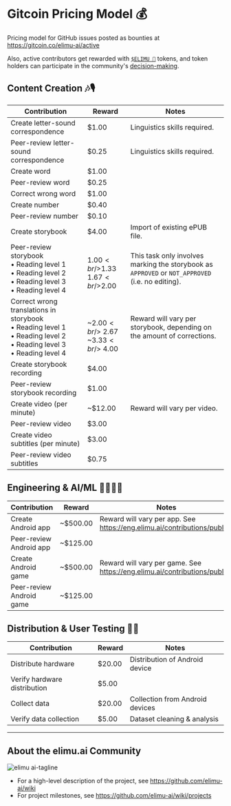 # Gitcoin Pricing Model 💰

Pricing model for GitHub issues posted as bounties at https://gitcoin.co/elimu-ai/active

Also, active contributors get rewarded with [`$ELIMU 💎`](https://etherscan.io/token/0xe29797910d413281d2821d5d9a989262c8121cc2) tokens, and token holders can participate in the community's [decision-making](https://eng.elimu.ai/contributions/aragon-dao).

## Content Creation 🎶🎙️

|Contribution|Reward|Notes|
--- | --- | ---
|Create letter-sound correspondence|$1.00|Linguistics skills required.|
|Peer-review letter-sound correspondence|$0.25|Linguistics skills required.|
|Create word|$1.00||
|Peer-review word|$0.25||
|Correct wrong word|$1.00||
|Create number|$0.40||
|Peer-review number|$0.10||
|Create storybook|$4.00|Import of existing ePUB file.|
|Peer-review storybook<br /> • Reading level 1<br /> • Reading level 2<br /> • Reading level 3<br /> • Reading level 4|<br />$1.00<br />$1.33<br />$1.67<br />$2.00|This task only involves marking the storybook as `APPROVED` or `NOT_APPROVED` (i.e. no editing).|
|Correct wrong translations in storybook<br /> • Reading level 1<br /> • Reading level 2<br /> • Reading level 3<br /> • Reading level 4|<br /><br /> ~$2.00<br /> ~$2.67<br /> ~$3.33<br /> ~$4.00|Reward will vary per storybook, depending on the amount of corrections.|
|Create storybook recording|$4.00||
|Peer-review storybook recording|$1.00||
|Create video (per minute)| ~$12.00|Reward will vary per video.|
|Peer-review video|$3.00||
|Create video subtitles (per minute)|$3.00||
|Peer-review video subtitles|$0.75||

## Engineering & AI/ML 👩🏽‍💻📱

|Contribution|Reward|Notes|
--- | --- | ---
|Create Android app|~$500.00|Reward will vary per app. See https://eng.elimu.ai/contributions/publish|
|Peer-review Android app|~$125.00||
|Create Android game|~$500.00|Reward will vary per game. See https://eng.elimu.ai/contributions/publish|
|Peer-review Android game|~$125.00||

## Distribution & User Testing 🛵💨

|Contribution|Reward|Notes|
--- | --- | ---
|Distribute hardware|$20.00|Distribution of Android device|
|Verify hardware distribution|$5.00||
|Collect data|$20.00|Collection from Android devices|
|Verify data collection|$5.00|Dataset cleaning & analysis|

---

## About the elimu.ai Community

![elimu ai-tagline](https://user-images.githubusercontent.com/15718174/54360503-e8e88980-465c-11e9-9792-32b513105cf3.png)

 * For a high-level description of the project, see https://github.com/elimu-ai/wiki
 * For project milestones, see https://github.com/elimu-ai/wiki/projects
